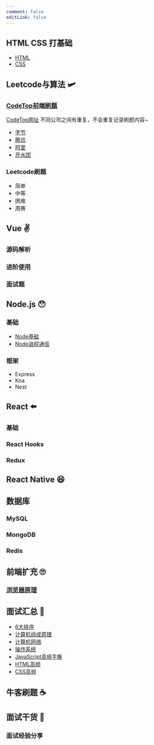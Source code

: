 ```yaml
---
comment: false
editLink: false
---
```


## HTML CSS 打基础

- [HTML](/CSS/CSS.html)
- [CSS](/HTML/HTML.html)

## Leetcode与算法 :small_airplane:

### [CodeTop前端刷题](/codeTop/ks.html)

[CodeTop网址](https://codetop.cc/home) 不同公司之间有重复，不会重复记录刷题内容~

- [字节](/leetcode/codeTop/byteDance.html)
- [腾讯](/leetcode/codeTop/Tencent.html)
- [阿里](/leetcode/codeTop/Tencent.html)
- [开水团](/leetcode/codeTop/meituan.html)

### Leetcode刷题

- 简单
- 中等
- 困难
- 周赛

## Vue :v:

### 源码解析

### 进阶使用

### 面试题

## Node.js :hushed:

### 基础

- [Node基础](/Node/01.html)
- [Node进程通信](/Node/Node.html)

### 框架

- Express
- Koa
- Nest

## React :arrow_left:

### 基础



### React Hooks



### Redux



## React Native :satisfied:



## 数据库



### MySQL



### MongoDB



### Redis



## 前端扩充 :roll_eyes:

### [浏览器原理](/browser-working/L1.html)

## 面试汇总 :baby_bottle:

- [6大排序](/interview/6sort.html)
- [计算机组成原理](/interview/CO.html)
- [计算机网络](/interview/JavaScript.html)
- [操作系统](/interview/OS.html)
- [JavaScript高频手撕](/interview/JavaScript.html)
- [HTML高频](/interview/HTML.html)
- [CSS高频](/interview/CSS.html)

## 牛客刷题 :coffee:



## 面试干货 :school:

### 面试经验分享
